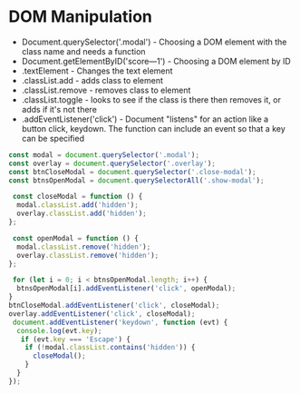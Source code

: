 # **DOM Manipulation**

- Document.querySelector('.modal') - Choosing a DOM element with the class name and needs a function
- Document.getElementByID('score—1') - Choosing a DOM element by ID
- .textElement - Changes the text element
- .classList.add - adds class to element
- .classList.remove - removes class to element
- .classList.toggle - looks to see if the class is there then removes it, or adds if it's not there
- .addEventListener('click') - Document "listens" for an action like a button click, keydown. The function can include an event so that a key can be specified

```javascript
const modal = document.querySelector('.modal');
const overlay = document.querySelector('.overlay');
const btnCloseModal = document.querySelector('.close-modal');
const btnsOpenModal = document.querySelectorAll('.show-modal');

 const closeModal = function () {
  modal.classList.add('hidden');
  overlay.classList.add('hidden');
};

 const openModal = function () {
  modal.classList.remove('hidden');
  overlay.classList.remove('hidden');
};

 for (let i = 0; i < btnsOpenModal.length; i++) {
  btnsOpenModal[i].addEventListener('click', openModal);
}
btnCloseModal.addEventListener('click', closeModal);
overlay.addEventListener('click', closeModal);
 document.addEventListener('keydown', function (evt) {
  console.log(evt.key);
   if (evt.key === 'Escape') {
    if (!modal.classList.contains('hidden')) {
      closeModal();
    }
  }
});
```

